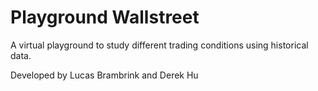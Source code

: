 Playground Wallstreet
=====================

A virtual playground to study different trading conditions using historical data.

Developed by Lucas Brambrink and Derek Hu